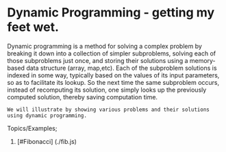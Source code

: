 # Dynamic Programming - getting my feet wet.

Dynamic programming is a method for solving a complex problem by breaking it down into a collection of simpler subproblems, solving each of those subproblems just once, and storing their solutions using a memory-based data structure (array, map,etc). Each of the subproblem solutions is indexed in some way, typically based on the values of its input parameters, so as to facilitate its lookup. So the next time the same subproblem occurs, instead of recomputing its solution, one simply looks up the previously computed solution, thereby saving computation time.


```
We will illustrate by showing various problems and their solutions using dynamic programming.
```
Topics/Examples;


1.  [#Fibonacci] (./fib.js)